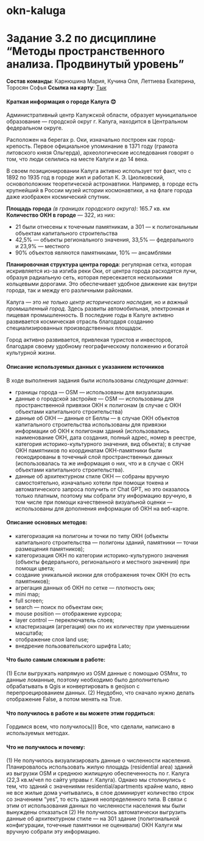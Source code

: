 # okn-kaluga

# Задание 3.2 по дисциплине “Методы пространственного анализа. Продвинутый уровень”

**Состав команды**: Карнюшина Мария, Кучина Оля, Леттиева Екатерина, Торосян Софья
**Ссылка  на карту**: [Тык]()

#### Краткая информация о городе Калуга :blush:

Административный центр Калужской области, образует муниципальное образование — городской округ г. Калуга, находится в Центральном федеральном округе.

Расположен на берегах р. Оки, изначально построен как город-крепость.
Первое официальное упоминание в 1371 году (грамота литовского князя Ольгерда), археологические исследования говорят о том, что люди селились на месте Калуги и до 14 века.

В своем позиционировании Калуга активно использует тот факт, что с 1892 по 1935 год в городе жил и работал К. Э. Циолковский, основоположник теоретической астронавтики. Например, в городе есть крупнейший в России музей истории космонавтики, а на флаге города даже изображен космический спутник.

**Площадь города** *(в границах городского округа)*: 165.7 кв. км
**Количество ОКН в городе** — 322, из них:
- 21 были отнесены к точечным памятникам, а 301 — к полигональным объектам капитального строительства
- 42,5% — объекты регионального значения, 33,5% — федерального и 23,9% — местного
- 90% объектов являются памятниками, 10% — ансамблями 

**Планировочная структура центра города**: регулярная сетка, которая искривляется из-за изгиба реки Оки, от центра города расходятся лучи, образуя радиальную сеть, которая пересекается несколькими кольцевыми дорогами. Это обеспечивает удобное движение как внутри города, так и между его различными районами.

Калуга — это *не только центр исторического наследия*, но и *важный промышленный город*. Здесь развиты автомобильная, электронная и пищевая промышленность. В последние годы в Калуге активно развивается космическая отрасль благодаря созданию специализированных производственных площадок.

Город активно развивается, привлекая туристов и инвесторов, благодаря своему удобному географическому положению и богатой культурной жизни.

#### Описание используемых данных с указанием источников

В ходе выполнения задания были использованы *следующие данные*:

- границы города — OSM — использованы для визуализации.
- данные о городской застройке — OSM — использованы для пространственной привязки ОКН к полигонам (в случае с ОКН объектами капитального строительства)
- данные об ОКН — данные от Беллы — в случае ОКН объектов капитального строительства использованы для привязки информации об ОКН к полигонам зданий (использовались наименование ОКН, дата создания, полный адрес, номер в реестре, категория историко-культурного значения, вид объекта); в случае ОКН памятников по координатам ОКН-памятники были геокодированы в точечный слой пространственных данных (использовалась та же информация о них, что и в случае с ОКН объектами капитального строительства).
- данные об архитектурном стиле ОКН — собраны вручную самостоятельно, изначально хотели при помощи токена и автоматического запроса получить от Chat GPT, но это оказалось только платным, поэтому мы собрали эту информацию вручную, в том числе при помощи качественной визуальной оценки — использованы для дополнения информации об ОКН на веб-карте.

#### Описание основных методов: 
- категоризация на полигоны и точки по типу ОКН (объекты капитального строительства — полигоны зданий, памятники — точки размещения памятников);
- категоризация ОКН по категории историко-культурного значения (объекты федерального, регионального и местного значения) при помощи цвета;
- создание уникальной иконки для отображения точек ОКН (то есть памятников);
- агрегация данных об ОКН по сетке — плотность окн;
- mini map;
- full screen;
- search — поиск по объектам окн;
- mouse position — отображение курсора;
- layer control — переключатель слоев;
- кластеризация (агрегация) окн по их количеству при уменьшении масштаба;
- отображение слоя land use;
- внедрение пользовательского шрифта Lato;

#### Что было самым сложным в работе:
(1) Если выгружать напрямую из OSM данные с помощью OSMnx, то данные ломанные, поэтому необходимо было дополнительно обрабатывать в Qgis и конвертировать в geojson с перепроецированием данных.
(2) Неудобно, что сначало нужно делать отображение False, а потом менять на True.

#### Что получилось в работе и вы можете этим гордиться:
Гордимся всем, что получилось)))
Все, что сделали, написано в используемых методах.

#### Что не получилось и почему:
(1) Не получилось визуализировать данные о численности населения. Планировалось использовать жилую площадь (residential area) зданий из выгрузки OSM и среднюю жилищную обеспеченность по г. Калуга (22,3 кв.м/чел по сайту управы г. Калуга). Однако мы столкнулись с тем, что зданий с значениями residential/apartments крайне мало, явно не все жилые дома учитывались, в слое доминирует количество строк со значением “yes”, то есть здания неопределенного типа. В связи с этим от использования данных по численности населения мы были вынуждены отказаться 
(2) Не получилось автоматически выгрузить данные об архитектурном стиле — на 301 здание (полигональной конфигурации, точечные памятники не оценивали) ОКН Калуги мы вручную собрали эту информацию.

